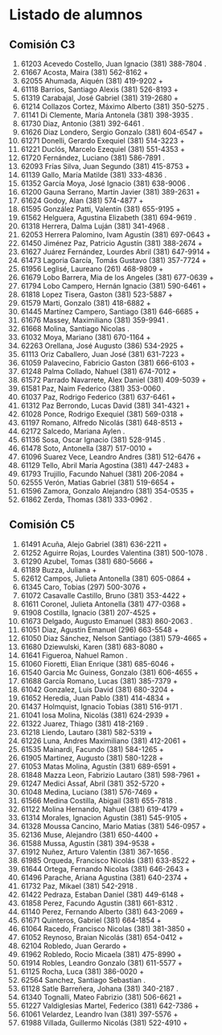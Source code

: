 # Listado de alumnos

## Comisión C3
01.  61203  Acevedo Costello, Juan Ignacio            (381) 388-7804            .
02.  61667  Acosta, Maira                             (381) 562-8162            +
03.  62055  Ahumada, Aiquén                           (381) 419-9202            +
04.  61118  Barrios, Santiago Alexis                  (381) 526-8193            +
05.  61319  Carabajal, José Gabriel                   (381) 319-2680            +
06.  61214  Collazos Cortez, Máximo Alberto           (381) 350-5275            .
07.  61141  Di Clemente, María Antonela               (381) 398-3935            .
08.  61730  Diaz, Antonio                             (381) 392-6461            .
09.  61626  Diaz Londero, Sergio Gonzalo              (381) 604-6547            +
10.  61271  Donelli, Gerardo Exequiel                 (381) 514-3223            +
11.  61221  Duclós, Marcelo Ezequiel                  (381) 551-4353            +
12.  61720  Fernández, Luciano                        (381) 586-7891            .
13.  62093  Frías Silva, Juan Segundo                 (381) 415-8753            +
14.  61139  Gallo, María Matilde                      (381) 333-4836            .
15.  61352  García Moya, José Ignacio                 (381) 638-9006            .
16.  61200  Gauna Serrano, Martín Javier              (381) 389-2631            +
17.  61624  Godoy, Alan                               (381) 574-4877            +
18.  61595  González Patti, Valentín                  (381) 655-9195            +
19.  61562  Helguera, Agustina Elizabeth              (381) 694-9619            .
20.  61318  Herrera, Dalma Luján                      (381) 341-4968            .
21.  62053  Herrera Palomino, Ivam Agustín            (381) 697-0643            +
22.  61450  Jiménez Paz, Patricio Agustín             (381) 388-2674            +
23.  61627  Juárez Fernández, Lourdes Abril           (381) 647-9914            +
24.  61473  Lagoria García, Tomás Gustavo             (381) 357-7724            +
25.  61956  Leglisé, Laureano                         (261) 468-9809            +
26.  61679  Lobo Barrera, Mia de los Angeles          (381) 677-0639            +
27.  61794  Lobo Campero, Hernán Ignacio              (381) 590-6461            +
28.  61818  Lopez Tisera, Gaston                      (381) 523-5887            +
29.  61579  Marti, Gonzalo                            (381) 418-6882            +
30.  61445  Martínez Campero, Santiago                (381) 646-6685            +
31.  61676  Massey, Maximiliano                       (381) 359-9941            .
32.  61668  Molina, Santiago Nicolas                                            .
33.  61032  Moya, Mariano                             (381) 670-1164            +
34.  62263  Orellana, José Augusto                    (386) 534-2925            +
35.  61113  Oriz Caballero, Juan José                 (381) 631-7223            +
36.  61059  Palavecino, Fabricio Gaston               (381) 666-6103            +
37.  61248  Palma Collado, Nahuel                     (381) 674-7012            +
38.  61572  Parrado Navarrete, Alex Daniel            (381) 409-5039            +
39.  61581  Paz, Naim Federico                        (381) 353-0060            .
40.  61037  Paz, Rodrigo Federico                     (381) 637-6461            +
41.  61312  Paz Berrondo, Lucas David                 (381) 341-4321            +
42.  61028  Ponce, Rodrigo Exequiel                   (381) 569-0318            +
43.  61197  Romano, Alfredo Nicolás                   (381) 648-8513            +
44.  62172  Salcedo, Mariana Aylen                                              .
45.  61136  Sosa, Oscar Ignacio                       (381) 528-9145            .
46.  61478  Soto, Antonella                           (387) 517-0010            +
47.  61096  Suarez Vece, Leandro Andres               (381) 512-6476            +
48.  61129  Tello, Abril María Agostina               (381) 447-2483            +
49.  61793  Trujillo, Facundo Nahuel                  (381) 206-2084            +
50.  62555  Verón, Matias Gabriel                     (381) 519-6654            +
51.  61596  Zamora, Gonzalo Alejandro                 (381) 354-0535            +
52.  61862  Zerda, Thomas                             (381) 333-0962            .

## Comisión C5
01.  61491  Acuña, Alejo Gabriel                      (381) 636-2211            +
02.  61252  Aguirre Rojas, Lourdes Valentina          (381) 500-1078            .
03.  61290  Azubel, Tomas                             (381) 680-5666            +
04.  61189  Buzza, Juliana                                                      +
05.  62612  Campos, Julieta Antonella                 (381) 605-0864            +
06.  61345  Caro, Tobias                              (297) 500-3076            +
07.  61072  Casavalle Castillo, Bruno                 (381) 353-4422            +
08.  61611  Coronel, Julieta Antonella                (381) 477-0368            +
09.  61908  Costilla, Ignacio                         (381) 207-4525            +
10.  61673  Delgado, Augusto Emanuel                  (383) 860-2063            .
11.  61051  Diaz, Agustin Emanuel                     (296) 663-5548            +
12.  61050  Diaz Sánchez, Nelson Santiago             (381) 579-4665            +
13.  61680  Dziewulski, Karen                         (381) 683-8080            +
14.  61641  Figueroa, Nahuel Ramon                                              .
15.  61060  Fioretti, Elian Enrique                   (381) 685-6046            +
16.  61540  Garcia Mc Guiness, Gonzalo                (381) 606-4655            +
17.  61688  García Romano, Lucas                      (381) 385-7379            +
18.  61042  Gonzalez, Luis David                      (381) 680-3204            +
19.  61652  Heredia, Juan Pablo                       (381) 414-4834            +
20.  61437  Holmquist, Ignacio Tobias                 (381) 516-9171            .
21.  61041  Iosa Molina, Nicolás                      (381) 624-2939            +
22.  61322  Juarez, Thiago                            (381) 418-2169            .
23.  61218  Liendo, Lautaro                           (381) 582-5319            +
24.  61226  Luna, Andres Maximiliano                  (381) 412-2061            +
25.  61535  Mainardi, Facundo                         (381) 584-1265            +
26.  61905  Martinez, Augusto                         (381) 580-1228            +
27.  61053  Matas Molina, Agustín                     (381) 689-6591            +
28.  61848  Mazza Leon, Fabrizio Lautaro              (381) 598-7961            +
29.  61247  Medici Assaf, Abril                       (381) 352-5720            +
30.  61048  Medina, Luciano                           (381) 576-7469            +
31.  61566  Medina Costilla, Abigail                  (381) 655-7818            .
32.  61122  Molina Hernando, Nahuel                   (381) 619-4179            +
33.  61314  Morales, Ignacion Agustin                 (381) 545-9105            +
34.  61328  Moussa Cancino, Mario Matias              (381) 546-0957            +
35.  62136  Muse, Alejandro                           (381) 650-4400            +
36.  61588  Mussa, Agustín                            (381) 394-9538            +
37.  61912  Nuñez, Arturo Valentin                    (381) 367-1656            .
38.  61985  Orqueda, Francisco Nicolás                (381) 633-8522            +
39.  61644  Ortega, Fernando Nicolas                  (381) 646-2643            +
40.  61496  Parache, Ariana Agustina                  (381) 640-2374            +
41.  61732  Paz, Mikael                               (381) 542-2918            .
42.  61422  Pedraza, Estaban Daniel                   (381) 449-6148            +
43.  61858  Perez, Facundo Agustin                    (381) 661-8312            .
44.  61140  Perez, Fernando Alberto                   (381) 643-2069            +
45.  61671  Quinteros, Gabriel                        (381) 664-1854            +
46.  61064  Racedo, Francisco Nicolas                 (381) 381-3850            +
47.  61052  Reynoso, Braian Nicolás                   (381) 654-0412            +
48.  62104  Robledo, Juan Gerardo                                               +
49.  61962  Robledo, Rocio Micaela                    (381) 475-8990            +
50.  61914  Robles, Leandro Gonzalo                   (381) 611-5577            +
51.  61125  Rocha, Luca                               (381) 386-0020            +
52.  62564  Sanchez, Santiago Sebastian                                         .
53.  61128  Satle Barreñera, Johana                   (381) 340-2187            .
54.  61340  Tognalli, Mateo Fabrizio                  (381) 506-6621            +
55.  61227  Valdiglesias Martel, Federico             (381) 642-7386            +
56.  61061  Velardez, Leandro Ivan                    (381) 397-5576            +
57.  61988  Villada, Guillermo Nicolás                (381) 522-4910            +
